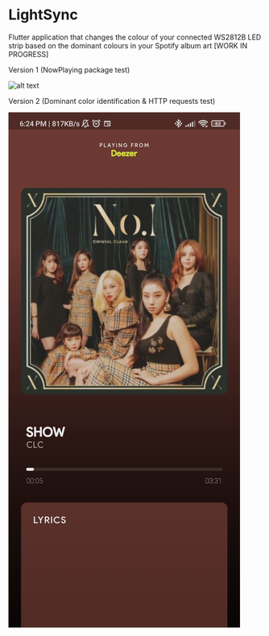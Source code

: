 # LightSync
Flutter application that changes the colour of your connected WS2812B LED strip based on the dominant colours in your Spotify album art [WORK IN PROGRESS]

Version 1 (NowPlaying package test)

![alt text](https://github.com/MelroyCaeiro/ESP32-LoRa-Firebase/blob/main/Screenshots/1639541018335.jpg)


Version 2 (Dominant color identification & HTTP requests test)

![Screenshots](1639541018159.jpg)
